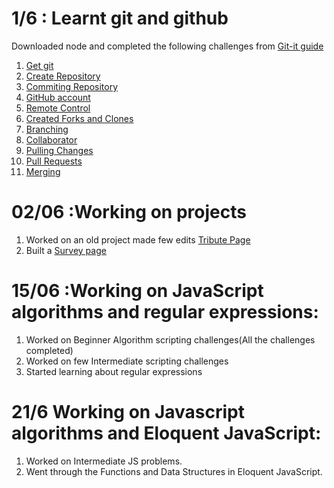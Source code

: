 
#  1/6  : Learnt git and github  
Downloaded node and completed the  following challenges from  [Git-it guide](http://jlord.us/git-it/index.html)
1.  [Get git](http://jlord.us/git-it/challenges/get_git.html)
2.  [Create Repository ](http://jlord.us/git-it/challenges/repository.html)
3.  [Commiting Repository ](http://jlord.us/git-it/challenges/commit_to_it.html)
4.  [GitHub account](http://jlord.us/git-it/challenges/githubbin.html)
5.  [Remote Control](http://jlord.us/git-it/challenges/remote_control.html)
6.  [Created Forks and Clones](http://jlord.us/git-it/challenges/forks_and_clones.html)
7.  [Branching](http://jlord.us/git-it/challenges/branches_arent_just_for_birds.html)
8.  [Collaborator](http://jlord.us/git-it/challenges/its_a_small_world.html)
9.  [Pulling Changes](http://jlord.us/git-it/challenges/pull_never_out_of_date.html)
10. [Pull Requests](http://jlord.us/git-it/challenges/requesting_you_pull_please.html)
11. [Merging](http://jlord.us/git-it/challenges/merge_tada.html)

# 02/06 :Working on projects
1. Worked on an old project made few edits [Tribute Page](https://codepen.io/prashanthreddykallem/pen/eROaom)
2. Built a [Survey page](https://codepen.io/prashanthreddykallem/full/LLPJgw/)
 
# 15/06 :Working on JavaScript algorithms and regular expressions:
1. Worked on Beginner Algorithm scripting challenges(All the challenges completed)
2. Worked on few Intermediate scripting challenges
3. Started learning about regular expressions
 
# 21/6 Working on Javascript algorithms and Eloquent JavaScript:
1. Worked on Intermediate JS problems. 
2. Went through the Functions and Data Structures in Eloquent JavaScript.           
            
 
